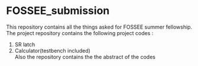 # FOSSEE_submission
This repository contains all the things asked for FOSSEE summer fellowship.<br />
The project repository contains the following project codes : <br />
1. SR latch <br />
2. Calculator(testbench included) <br />
Also the repository contains the the abstract of the codes
